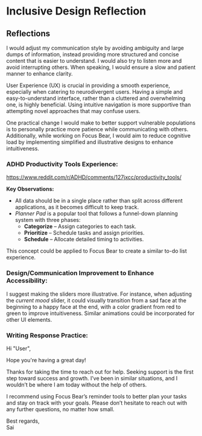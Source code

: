 # Inclusive Design Reflection

## Reflections

I would adjust my communication style by avoiding ambiguity and large dumps of information, instead providing more structured and concise content that is easier to understand. I would also try to listen more and avoid interrupting others. When speaking, I would ensure a slow and patient manner to enhance clarity.

User Experience (UX) is crucial in providing a smooth experience, especially when catering to neurodivergent users. Having a simple and easy-to-understand interface, rather than a cluttered and overwhelming one, is highly beneficial. Using intuitive navigation is more supportive than attempting novel approaches that may confuse users.

One practical change I would make to better support vulnerable populations is to personally practice more patience while communicating with others. Additionally, while working on Focus Bear, I would aim to reduce cognitive load by implementing simplified and illustrative designs to enhance intuitiveness.

### ADHD Productivity Tools Experience:

https://www.reddit.com/r/ADHD/comments/127jxcc/productivity_tools/

**Key Observations:**

- All data should be in a single place rather than split across different applications, as it becomes difficult to keep track.
- _Planner Pad_ is a popular tool that follows a funnel-down planning system with three phases:
  - **Categorize** – Assign categories to each task.
  - **Prioritize** – Schedule tasks and assign priorities.
  - **Schedule** – Allocate detailed timing to activities.

This concept could be applied to Focus Bear to create a similar to-do list experience.

### Design/Communication Improvement to Enhance Accessibility:

I suggest making the sliders more illustrative. For instance, when adjusting the _current mood_ slider, it could visually transition from a sad face at the beginning to a happy face at the end, with a color gradient from red to green to improve intuitiveness. Similar animations could be incorporated for other UI elements.

### Writing Response Practice:

Hi "User",

Hope you're having a great day!

Thanks for taking the time to reach out for help. Seeking support is the first step toward success and growth. I’ve been in similar situations, and I wouldn’t be where I am today without the help of others.

I recommend using Focus Bear’s reminder tools to better plan your tasks and stay on track with your goals. Please don’t hesitate to reach out with any further questions, no matter how small.

Best regards,  
Sai
